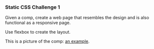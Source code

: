 ### Static CSS Challenge 1

Given a comp, create a web page that resembles the design and is also functional as a responsive page.

Use flexbox to create the layout.

This is a picture of the comp: [an example](https://karenkepner.github.io/kk-comp-challenge-1/images/static-comp-challenge-1.jpg "The Comp").
